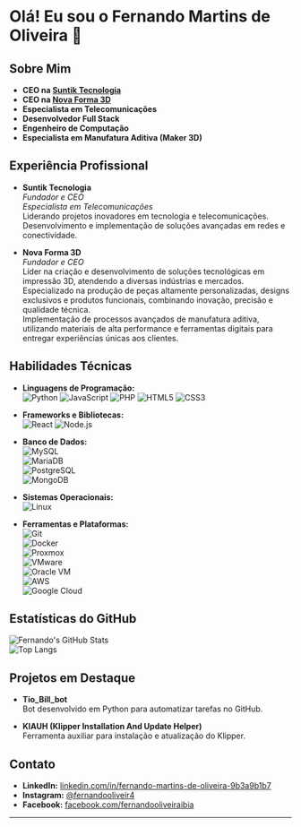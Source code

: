 # Olá! Eu sou o Fernando Martins de Oliveira 👋

## Sobre Mim

- **CEO na [Suntik Tecnologia](https://suntiktecnologia.com.br/)**
- **CEO na [Nova Forma 3D](https://novaforma3d.com.br/)**    
- **Especialista em Telecomunicações**  
- **Desenvolvedor Full Stack**  
- **Engenheiro de Computação**  
- **Especialista em Manufatura Aditiva (Maker 3D)**  

## Experiência Profissional

- **Suntik Tecnologia**  
  *Fundador e CEO*  
  *Especialista em Telecomunicações*  
  Liderando projetos inovadores em tecnologia e telecomunicações.
  Desenvolvimento e implementação de soluções avançadas em redes e conectividade.

- **Nova Forma 3D**  
  *Fundador e CEO*  
  Líder na criação e desenvolvimento de soluções tecnológicas em impressão 3D, atendendo a diversas indústrias e mercados.  
  Especializado na produção de peças altamente personalizadas, designs exclusivos e produtos funcionais, combinando inovação, precisão 
  e qualidade técnica.  
  Implementação de processos avançados de manufatura aditiva, utilizando materiais de alta performance e ferramentas digitais para 
  entregar experiências únicas aos clientes.

## Habilidades Técnicas

- **Linguagens de Programação:**  
  ![Python](https://img.shields.io/badge/-Python-3776AB?style=flat-square&logo=python&logoColor=white)
  ![JavaScript](https://img.shields.io/badge/-JavaScript-F7DF1E?style=flat-square&logo=javascript&logoColor=black)
  ![PHP](https://img.shields.io/badge/-PHP-777BB4?style=flat-square&logo=php&logoColor=white)
  ![HTML5](https://img.shields.io/badge/-HTML5-E34F26?style=flat-square&logo=html5&logoColor=white)
  ![CSS3](https://img.shields.io/badge/-CSS3-1572B6?style=flat-square&logo=css3&logoColor=white)

- **Frameworks e Bibliotecas:**  
  ![React](https://img.shields.io/badge/-React-61DAFB?style=flat-square&logo=react&logoColor=black)
  ![Node.js](https://img.shields.io/badge/-Node.js-339933?style=flat-square&logo=nodedotjs&logoColor=white)

- **Banco de Dados:**  
  ![MySQL](https://img.shields.io/badge/-MySQL-4479A1?style=flat-square&logo=mysql&logoColor=white)  
  ![MariaDB](https://img.shields.io/badge/-MariaDB-003545?style=flat-square&logo=mariadb&logoColor=white)  
  ![PostgreSQL](https://img.shields.io/badge/-PostgreSQL-336791?style=flat-square&logo=postgresql&logoColor=white)  
  ![MongoDB](https://img.shields.io/badge/-MongoDB-47A248?style=flat-square&logo=mongodb&logoColor=white)

- **Sistemas Operacionais:**  
  ![Linux](https://img.shields.io/badge/-Linux-FCC624?style=flat-square&logo=linux&logoColor=black)

- **Ferramentas e Plataformas:**  
  ![Git](https://img.shields.io/badge/-Git-F05032?style=flat-square&logo=git&logoColor=white)  
  ![Docker](https://img.shields.io/badge/-Docker-2496ED?style=flat-square&logo=docker&logoColor=white)  
  ![Proxmox](https://img.shields.io/badge/-Proxmox-E57000?style=flat-square&logo=proxmox&logoColor=white)  
  ![VMware](https://img.shields.io/badge/-VMware-607078?style=flat-square&logo=vmware&logoColor=white)  
  ![Oracle VM](https://img.shields.io/badge/-Oracle_VM-F80000?style=flat-square&logo=oracle&logoColor=white)  
  ![AWS](https://img.shields.io/badge/-AWS-232F3E?style=flat-square&logo=amazon-aws&logoColor=white)  
  ![Google Cloud](https://img.shields.io/badge/-Google_Cloud-4285F4?style=flat-square&logo=google-cloud&logoColor=white)

## Estatísticas do GitHub

![Fernando's GitHub Stats](https://github-readme-stats.vercel.app/api?username=FOliveira-Dev&show_icons=true&theme=radical)  
![Top Langs](https://github-readme-stats.vercel.app/api/top-langs/?username=FOliveira-Dev&layout=compact&theme=radical)

## Projetos em Destaque

- **Tio_Bill_bot**  
  Bot desenvolvido em Python para automatizar tarefas no GitHub.

- **KIAUH (Klipper Installation And Update Helper)**  
  Ferramenta auxiliar para instalação e atualização do Klipper.

## Contato

- **LinkedIn:** [linkedin.com/in/fernando-martins-de-oliveira-9b3a9b1b7](https://www.linkedin.com/in/fernando-martins-de-oliveira-9b3a9b1b7/)  
- **Instagram:** [@fernandooliveir4](https://www.instagram.com/fernandooliveir4/)  
- **Facebook:** [facebook.com/fernandooliveiraibia](https://www.facebook.com/fernandooliveiraibia)

---

